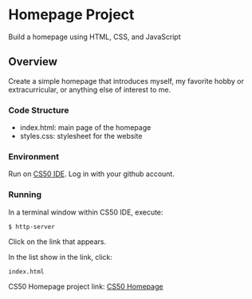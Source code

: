 # Homepage Project
Build a homepage using HTML, CSS, and JavaScript

## Overview
Create a simple homepage that introduces myself, my favorite hobby or extracurricular, or anything else of interest to me.

### Code Structure
- index.html: main page of the homepage
- styles.css: stylesheet for the website


### Environment
Run on [CS50 IDE](https://ide.cs50.io/).
Log in with your github account.


### Running
In a terminal window within CS50 IDE, execute:
```
$ http-server
```
Click on the link that appears.

In the list show in the link, click:
```
index.html
```



CS50 Homepage project link: [CS50 Homepage](https://cs50.harvard.edu/x/2020/tracks/web/homepage/)
































